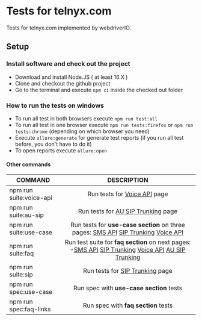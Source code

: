 # Tests for telnyx.com

Tests for telnyx.com implemented by webdriverIO.
## Setup

### Install software and check out the project

- Download and install Node.JS ( at least 16.X )
- Clone and checkout the github project
- Go to the terminal and execute ```npm ci``` inside the checked out folder

### How to run the tests on windows
- To run all test in both browsers execute ```npm run test:all```
- To run all test in one browser execute ```npm run tests:firefox``` or ```npm run tests:chrome``` (depending on which browser you need)
- Execute ```allure:generate``` for generate test reports (if you run all test before, you don't have to do it)
- To open reports execute ```allure:open```

#### Other commands
| COMMAND | DESCRIPTION |
|----------------|:---------:|
| npm run suite:voice-api | Run tests for [Voice API](https://telnyx.com/products/voice-api) page |
| npm run suite:au-sip | Run tests for [AU SIP Trunking](https://telnyx.com/products/voice-api) page |
| npm run suite:use-case | Run tests for **use-case section** on three pages: [SMS API](https://telnyx.com/products/sms-api)    [SIP Trunking](https://telnyx.com/products/sip-trunks)    [Voice API](https://telnyx.com/products/voice-api) |
| npm run suite:faq | Run test suite for **faq section** on next pages: -[SMS API](https://telnyx.com/products/sms-api)    [SIP Trunking](https://telnyx.com/products/sip-trunks)    [Voice API](https://telnyx.com/products/voice-api)     [AU SIP Trunking](https://telnyx.com/products/voice-api) |
| npm run suite:sip | Run tests for [SIP Trunking](https://telnyx.com/products/sip-trunks) page |
| npm run spec:use-case | Run spec with **use-case section** tests |
| npm run spec:faq-links | Run spec with **faq section** tests |
